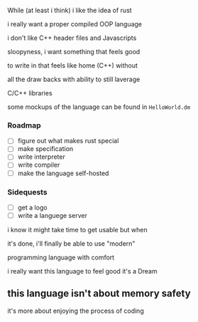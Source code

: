 While (at least i think) i like the idea of rust

i really want a proper compiled OOP language

i don't like C++ header files and Javascripts

sloopyness, i want something that feels good

to write in that feels like home (C++) without

all the draw backs with ability to still laverage

C/C++ libraries

some mockups of the language can be found in ```HelloWorld.dm```


### Roadmap

- [ ] figure out what makes rust special
- [ ] make specification
- [ ] write interpreter
- [ ] write compiler
- [ ] make the language self-hosted

### Sidequests

- [ ] get a logo
- [ ] write a languege server

i know it might take time to get usable but when

it's done, i'll finally be able to use "modern"

programming language with comfort


i really want this language to feel good it's a Dream

## this language isn't about memory safety

it's more about enjoying the process of coding